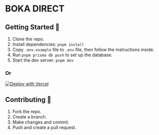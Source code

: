 # BOKA DIRECT

## Getting Started 🚀

1. Clone the repo.
2. Install dependencies: `pnpm install`
3. Copy `.env.example` file to `.env` file, then follow the instructions inside.
4. Run `pnpm prisma db push` to set up the database.
5. Start the dev server: `pnpm dev`

### Or

[![Deploy with Vercel](https://vercel.com/button)](https://vercel.com/new/clone?repository-url=https%3A%2F%2Fgithub.com%2Fmoinulmoin%2Fchadnext&env=DB_PRISMA_URL,DB_URL_NON_POOLING,GITHUB_CLIENT_ID,GITHUB_CLIENT_SECRET,NEXTAUTH_SECRET,NEXT_PUBLIC_APP_URL,RESEND_API_KEY,UPLOADTHING_SECRET,UPLOADTHING_APP_ID,UPLOADTHING_URL)

## Contributing 🤝

1. Fork the repo.
2. Create a branch.
3. Make changes and commit.
4. Push and create a pull request.
